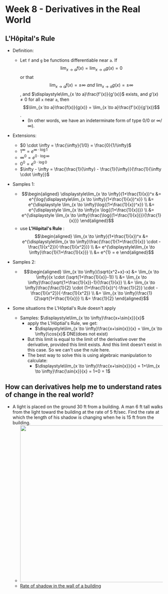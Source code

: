 # Week 8 - Derivatives in the Real World

## L'Hôpital's Rule

* Definition:
    * Let `f` and `g` be functions differentiable near `a`. If $$\displaystyle\lim_{x \to a}f(x) = \lim_{x \to a}g(x) = 0$$ or that $$\displaystyle\lim_{x \to a}f(x) = \pm\infty\ and\ \lim_{x \to a}g(x) = \pm\infty$$, and $\displaystyle\lim_{x \to a}\frac{f'(x)}{g'(x)}$ exists, and $g'(x) \ne 0$ for all `x` near `a`, then $$\lim_{x \to a}\frac{f(x)}{g(x)} = \lim_{x \to a}\frac{f'(x)}{g'(x)}$$.
        * (In other words, we have an indeterminate form of type $0/0$ or $\infty/\infty$).

* Extensions:
    * $0 \cdot \infty = \frac{\infty}{1/0} = \frac{0}{1/\infty}$
    * $1^{\infty} = e^{\infty \cdot \log{1}}$
    * $\infty^0 = e^{0 \cdot \log\infty}$
    * $0^0 = e^{0 \cdot \log{0}}$
    * $\infty - \infty = \frac{\frac{1}{\infty} - \frac{1}{\infty}}{\frac{1}{\infty \cdot \infty}}$

* Samples 1:
    * $$\begin{aligned}
        \displaystyle\lim_{x \to \infty}(1+\frac{1}{x})^x 
        &= e^{\log{\displaystyle\lim_{x \to \infty}(1+\frac{1}{x})^x}} \\
        &= e^{\displaystyle \lim_{x \to \infty}\log{(1+\frac{1}{x})^x}} \\
        &= e^{\displaystyle \lim_{x \to \infty}x \log{(1+\frac{1}{x})}} \\
        &= e^{\displaystyle \lim_{x \to \infty}\frac{\log{(1+\frac{1}{x})}}{\frac{1}{x}}}
        \end{aligned}$$
    * use **L'Hôpital's Rule** : 
    $$\begin{aligned}
        \lim_{x \to \infty}(1+\frac{1}{x})^x 
        &= e^{\displaystyle\lim_{x \to \infty}\frac{\frac{1}{1+\frac{1}{x}} \cdot -\frac{1}{x^2}}{-\frac{1}{x^2}}} \\
        &= e^{\displaystyle\lim_{x \to \infty}\frac{1}{1+\frac{1}{x}}} \\
        &= e^{1} = e
    \end{aligned}$$

* Samples 2:
    * $$\begin{aligned}
        \lim_{x \to \infty}(\sqrt{x^2+x}-x) &= \lim_{x \to \infty}(x \cdot (\sqrt{1+\frac{1}{x}}-1)) \\
        &= \lim_{x \to \infty}\frac{\sqrt{1+\frac{1}{x}}-1}{\frac{1}{x}} \\
        &= \lim_{x \to \infty}\frac{\frac{1}{2} \cdot (1+\frac{1}{x})^{-\frac{1}{2}} \cdot -\frac{1}{x^2}}{-\frac{1}{x^2}} \\
        &= \lim_{x \to \infty}\frac{1}{2\sqrt{1+\frac{1}{x}}} \\
        &= \frac{1}{2}
    \end{aligned}$$

* Some situations the L'Hôptial's Rule doesn't apply

    * Samples: $\displaystyle\lim_{x \to \infty}\frac{x+\sin{x}}{x}$
        * apply the L'Hôptial's Rule, we get:
            * $\displaystyle\lim_{x \to \infty}\frac{x+\sin{x}}{x} = \lim_{x \to \infty}\cos{x}\$ DNE(does not exist)
        * But this limit is equal to the limit of the derivative over the derivative, provided this limit exists. And this limit doesn't exist in this case. So we can't use the rule here.
        * The best way to solve this is using algebraic manipulation to calculate:
            * $\displaystyle\lim_{x \to \infty}\frac{x+\sin{x}}{x} = 1+\lim_{x \to \infty}\frac{\sin{x}}{x} = 1+0 = 1$

## How can derivatives help me to understand rates of change in the real world?

* A light is placed on the ground 30 ft from a building. A man 6 ft tall walks from the light toward the building at the rate of 5 ft/sec. Find the rate at which the length of his shadow is changing when he is 15 ft from the building.
    * <img src="https://i.imgur.com/gGB7qbp.jpg" style="width:500px"/>
    * [Rate of shadow in the wall of a building](https://www.mathalino.com/reviewer/differential-calculus/17-18-rate-shadow-wall-building)

